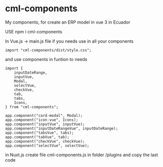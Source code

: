 # cml-components
My components, for create an ERP model in vue 3 in Ecuador

USE npm i cml-components 


In Vue.js  -> main.js file if you needs use in all your components

```import "cml-components/dist/style.css";```

and use components in funtion to needs 

```
import {
	inputDateRange,
	inputVue,
	Modal,
	selectVue,
	checkVue,
	tab,
	tabs,
	Icons,
} from "cml-components";

app.component("card-modal", Modal);
app.component("icon-vue", Icons);
app.component("inputVue", inputVue);
app.component("inputDateRangeVue", inputDateRange);
app.component("tabsVue", tabs);
app.component("tabVue", tab);
app.component("checkVue", checkVue);
app.component("selectVue", selectVue);
```

in Nuxt.js 
create file cml-components.js in folder /plugins and copy the last code










  
